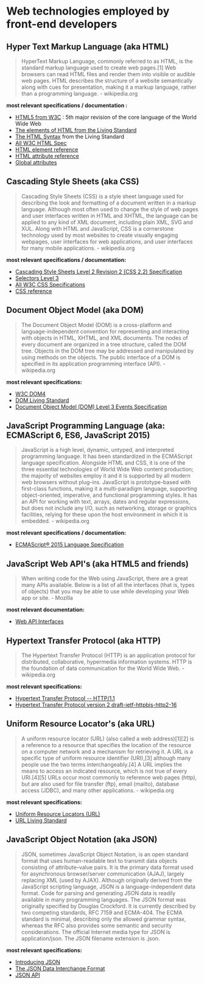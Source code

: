 # Web technologies employed by front-end developers

Hyper Text Markup Language (aka HTML)
---

> HyperText Markup Language, commonly referred to as HTML, is the standard markup language used to create web pages.[1] Web browsers can read HTML files and render them into visible or audible web pages. HTML describes the structure of a website semantically along with cues for presentation, making it a markup language, rather than a programming language. - wikipedia.org

**most relevant specifications / documentation :**

* [HTML5 from W3C](http://www.w3.org/TR/html5/) : 5th major revision of the core language of the World Wide Web
* [The elements of HTML from the Living Standard](https://html.spec.whatwg.org/multipage/semantics.html#semantics)
* [The HTML Syntax](https://html.spec.whatwg.org/multipage/syntax.html#syntax) from the Living Standard
* [All W3C HTML Spec](http://www.w3.org/standards/techs/html#w3c_all)
* [HTML element reference](https://developer.mozilla.org/en-US/docs/Web/HTML/Element)
* [HTML attribute reference](https://developer.mozilla.org/en-US/docs/Web/HTML/Attributes)
* [Global attributes](https://developer.mozilla.org/en-US/docs/Web/HTML/Global_attributes)

Cascading Style Sheets (aka CSS)
---

>Cascading Style Sheets (CSS) is a style sheet language used for describing the look and formatting of a document written in a markup language. Although most often used to change the style of web pages and user interfaces written in HTML and XHTML, the language can be applied to any kind of XML document, including plain XML, SVG and XUL. Along with HTML and JavaScript, CSS is a cornerstone technology used by most websites to create visually engaging webpages, user interfaces for web applications, and user interfaces for many mobile applications. - wikipedia.org

**most relevant specifications / documentation:**

* [Cascading Style Sheets Level 2 Revision 2 (CSS 2.2) Specification](https://drafts.csswg.org/css2/)
* [Selectors Level 3](http://www.w3.org/TR/css3-selectors/)
* [All W3C CSS Specifications](http://www.w3.org/Style/CSS/current-work#roadmap)
* [CSS reference](https://developer.mozilla.org/en-US/docs/Web/CSS/Reference)

Document Object Model (aka DOM)
---

>The Document Object Model (DOM) is a cross-platform and language-independent convention for representing and interacting with objects in HTML, XHTML, and XML documents. The nodes of every document are organized in a tree structure, called the DOM tree. Objects in the DOM tree may be addressed and manipulated by using methods on the objects. The public interface of a DOM is specified in its application programming interface (API). - wikipedia.org

**most relevant specifications:**

* [W3C DOM4](http://www.w3.org/TR/2014/WD-dom-20140204/)
* [DOM Living Standard](https://dom.spec.whatwg.org/)
* [Document Object Model (DOM) Level 3 Events Specification](http://www.w3.org/TR/2013/WD-DOM-Level-3-Events-20131105/)

JavaScript Programming Language (aka: ECMAScript 6, ES6, JavaScript 2015)
---

>JavaScript is a high level, dynamic, untyped, and interpreted programming language. It has been standardized in the ECMAScript language specification. Alongside HTML and CSS, it is one of the three essential technologies of World Wide Web content production; the majority of websites employ it and it is supported by all modern web browsers without plug-ins. JavaScript is prototype-based with first-class functions, making it a multi-paradigm language, supporting object-oriented, imperative, and functional programming styles. It has an API for working with text, arrays, dates and regular expressions, but does not include any I/O, such as networking, storage or graphics facilities, relying for these upon the host environment in which it is embedded. - wikipedia.org

**most relevant specifications / documentation:**

* [ECMAScript® 2015 Language Specification](http://www.ecma-international.org/ecma-262/6.0/)

JavaScript Web API's (aka HTML5 and friends)
---

>When writing code for the Web using JavaScript, there are a great many APIs available. Below is a list of all the interfaces (that is, types of objects) that you may be able to use while developing your Web app or site. - Mozilla

**most relevant documentation:**

* [Web API Interfaces](https://developer.mozilla.org/en-US/docs/Web/API)

Hypertext Transfer Protocol (aka HTTP)
---

>The Hypertext Transfer Protocol (HTTP) is an application protocol for distributed, collaborative, hypermedia information systems. HTTP is the foundation of data communication for the World Wide Web. - wikipedia.org

**most relevant specifications:**

* [Hypertext Transfer Protocol -- HTTP/1.1](https://tools.ietf.org/html/rfc2616)
* [Hypertext Transfer Protocol version 2 draft-ietf-httpbis-http2-16](https://tools.ietf.org/html/draft-ietf-httpbis-http2-16)

Uniform Resource Locator's (aka URL)
---

>A uniform resource locator (URL) (also called a web address)[1][2] is a reference to a resource that specifies the location of the resource on a computer network and a mechanism for retrieving it. A URL is a specific type of uniform resource identifier (URI),[3] although many people use the two terms interchangeably.[4] A URL implies the means to access an indicated resource, which is not true of every URI.[4][5] URLs occur most commonly to reference web pages (http), but are also used for file transfer (ftp), email (mailto), database access (JDBC), and many other applications. - wikipedia.org

**most relevant specifications:**

* [Uniform Resource Locators (URL)](http://www.w3.org/Addressing/URL/url-spec.txt)
* [URL Living Standard](https://url.spec.whatwg.org/)

JavaScript Object Notation (aka JSON)
---

>JSON, sometimes JavaScript Object Notation, is an open standard format that uses human-readable text to transmit data objects consisting of attribute–value pairs. It is the primary data format used for asynchronous browser/server communication (AJAJ), largely replacing XML (used by AJAX). Although originally derived from the JavaScript scripting language, JSON is a language-independent data format. Code for parsing and generating JSON data is readily available in many programming languages. The JSON format was originally specified by Douglas Crockford. It is currently described by two competing standards, RFC 7159 and ECMA-404. The ECMA standard is minimal, describing only the allowed grammar syntax, whereas the RFC also provides some semantic and security considerations. The official Internet media type for JSON is application/json. The JSON filename extension is .json.

**most relevant specifications:**

* [Introducing JSON](http://json.org/)
* [The JSON Data Interchange Format](http://www.ecma-international.org/publications/files/ECMA-ST/ECMA-404.pdf)
* [JSON API](http://jsonapi.org/)
